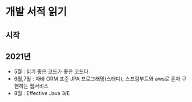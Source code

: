 # 개발 서적 읽기

## 시작

## 2021년
- 5월 : 읽기 좋은 코드가 좋은 코드다
- 6월,7월 : 자바 ORM 표준 JPA 프로그래밍(스터디), 스프링부트와 aws로 혼자 구현하는 웹서비스
- 8월 : Effective Java 3/E
